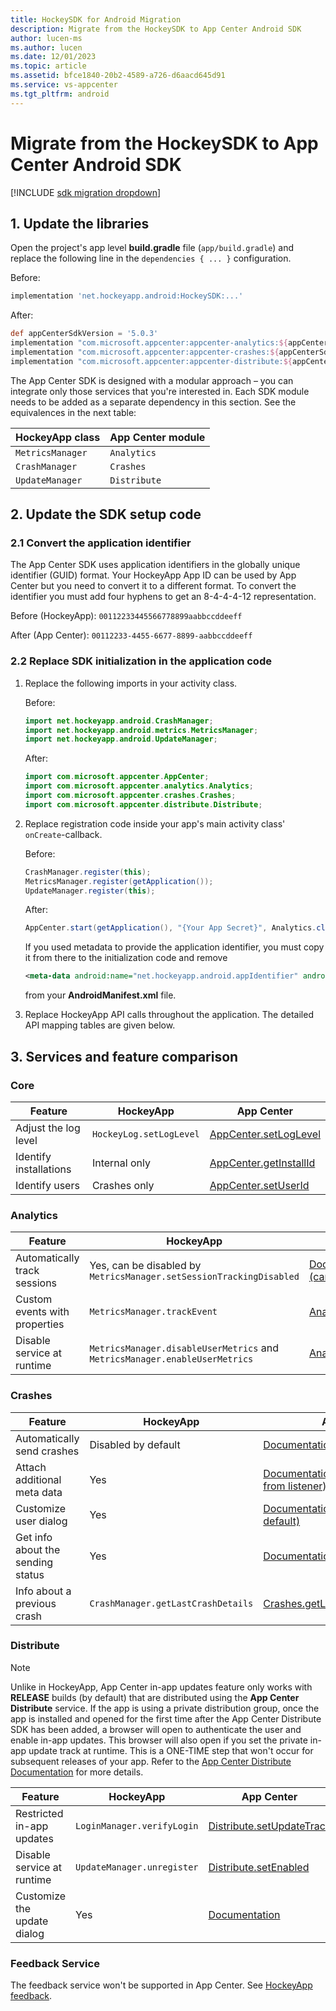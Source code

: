 ```yaml
---
title: HockeySDK for Android Migration
description: Migrate from the HockeySDK to App Center Android SDK
author: lucen-ms
ms.author: lucen
ms.date: 12/01/2023
ms.topic: article
ms.assetid: bfce1840-20b2-4589-a726-d6aacd645d91
ms.service: vs-appcenter
ms.tgt_pltfrm: android
---
```


# Migrate from the HockeySDK to App Center Android SDK

[!INCLUDE [sdk migration dropdown](includes/sdk-migration-dropdown.md)]

## 1. Update the libraries

Open the project's app level **build.gradle** file (`app/build.gradle`) and replace the following line in the `dependencies { ... }` configuration.

Before:

```groovy
implementation 'net.hockeyapp.android:HockeySDK:...'
```

After:

```groovy
def appCenterSdkVersion = '5.0.3'
implementation "com.microsoft.appcenter:appcenter-analytics:${appCenterSdkVersion}"
implementation "com.microsoft.appcenter:appcenter-crashes:${appCenterSdkVersion}"
implementation "com.microsoft.appcenter:appcenter-distribute:${appCenterSdkVersion}"
```

The App Center SDK is designed with a modular approach – you can integrate only those services that you're interested in. Each SDK module needs to be added as a separate dependency in this section. See the equivalences in the next table:

HockeyApp class  | App Center module
---------------- | -----------------
`MetricsManager` | `Analytics`
`CrashManager`   | `Crashes`
`UpdateManager`  | `Distribute`

## 2. Update the SDK setup code

### 2.1 Convert the application identifier

The App Center SDK uses application identifiers in the globally unique identifier (GUID) format. Your HockeyApp App ID can be used by App Center but you need to convert it to a different format. To convert the identifier you must add four hyphens to get an 8-4-4-4-12 representation.

Before (HockeyApp):
`00112233445566778899aabbccddeeff`

After (App Center):
`00112233-4455-6677-8899-aabbccddeeff`

### 2.2 Replace SDK initialization in the application code

1. Replace the following imports in your activity class.

    Before:

    ```java
    import net.hockeyapp.android.CrashManager;
    import net.hockeyapp.android.metrics.MetricsManager;
    import net.hockeyapp.android.UpdateManager;
    ```

    After:

    ```java
    import com.microsoft.appcenter.AppCenter;
    import com.microsoft.appcenter.analytics.Analytics;
    import com.microsoft.appcenter.crashes.Crashes;
    import com.microsoft.appcenter.distribute.Distribute;
    ```

1. Replace registration code inside your app's main activity class' `onCreate`-callback.

    Before:

    ```java
    CrashManager.register(this);
    MetricsManager.register(getApplication());
    UpdateManager.register(this);
    ```

    After:

    ```java
    AppCenter.start(getApplication(), "{Your App Secret}", Analytics.class, Crashes.class, Distribute.class);
    ```

    If you used metadata to provide the application identifier, you must copy it from there to the initialization code and remove

    ```xml
    <meta-data android:name="net.hockeyapp.android.appIdentifier" android:value="..." />
    ```

    from your **AndroidManifest.xml** file.

1. Replace HockeyApp API calls throughout the application. The detailed API mapping tables are given below.

## 3. Services and feature comparison

### Core

Feature | HockeyApp | App Center
------- | --------- | ---
Adjust the log level | `HockeyLog.setLogLevel` | [AppCenter.setLogLevel](~/sdk/other-apis/android.md#adjust-the-log-level)
Identify installations | Internal only | [AppCenter.getInstallId](~/sdk/other-apis/android.md#identify-installations)
Identify users | Crashes only | [AppCenter.setUserId](~/sdk/other-apis/android.md#identify-users)

### Analytics

Feature | HockeyApp | App Center
------- | --------- | ---
Automatically track sessions | Yes, can be disabled by `MetricsManager.setSessionTrackingDisabled` | [Documentation (can't be disabled)](~/sdk/analytics/android.md#session-and-device-information)
Custom events with properties | `MetricsManager.trackEvent` | [Analytics.trackEvent](~/sdk/analytics/android.md#custom-events)
Disable service at runtime | `MetricsManager.disableUserMetrics` and `MetricsManager.enableUserMetrics` | [Analytics.setEnabled](~/sdk/analytics/android.md#enable-or-disable-app-center-analytics-at-runtime)

### Crashes

Feature | HockeyApp | App Center
------- | --------- | ---
Automatically send crashes | Disabled by default | [Documentation (enabled by default)](~/sdk/crashes/android.md#should-the-crash-be-processed)
Attach additional meta data | Yes | [Documentation (can be attached from listener)](~/sdk/crashes/android.md#add-attachments-to-a-crash-report)
Customize user dialog | Yes | [Documentation (not provided by default)](~/sdk/crashes/android.md#ask-for-the-users-consent-to-send-a-crash-log)
Get info about the sending status | Yes | [Documentation](~/sdk/crashes/android.md#get-information-about-the-sending-status-for-a-crash-log)
Info about a previous crash | `CrashManager.getLastCrashDetails` | [Crashes.getLastSessionCrashReport](~/sdk/crashes/android.md#get-more-information-about-a-previous-crash)

### Distribute

> [!NOTE]
> Unlike in HockeyApp, App Center in-app updates feature only works with **RELEASE** builds (by default) that are distributed using the **App Center Distribute** service.
 If the app is using a private distribution group, once the app is installed and opened for the first time after the App Center Distribute SDK has been added, a browser will open to authenticate the user and enable in-app updates. This browser will also open if you set the private in-app update track at runtime. This is a ONE-TIME step that won't occur for subsequent releases of your app. Refer to the [App Center Distribute Documentation](~/sdk/distribute/android.md#how-do-in-app-updates-work) for more details.

Feature | HockeyApp | App Center
------- | --------- | ---
Restricted in-app updates | `LoginManager.verifyLogin` | [Distribute.setUpdateTrack](~/sdk/distribute/android.md#use-private-distribution-group)
Disable service at runtime | `UpdateManager.unregister` | [Distribute.setEnabled](~/sdk/distribute/android.md#enable-or-disable-app-center-distribute-at-runtime)
Customize the update dialog | Yes | [Documentation](~/sdk/distribute/android.md#customize-or-localize-the-in-app-update-dialog)

### Feedback Service
The feedback service won't be supported in App Center. See [HockeyApp feedback](feedback.md).
